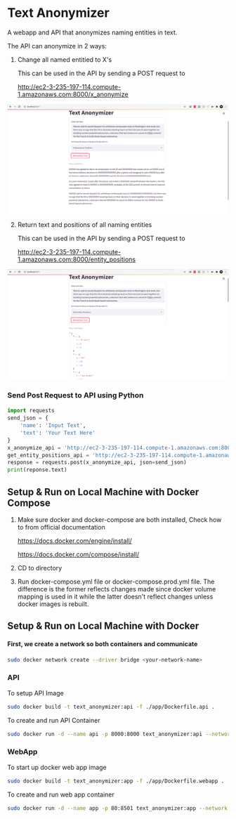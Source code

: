 # Text Anonymizer

A webapp and API that anonymizes naming entities in text.

The API can anonymize in 2 ways:

1. Change all named entitied to X's

   This can be used in the API by sending a POST request to

   http://ec2-3-235-197-114.compute-1.amazonaws.com:8000/x_anonymize

![X Anonymization](./images/x_anonymize_screen.png)

2. Return text and positions of all naming entities

   This can be used in the API by sending a POST request to

   http://ec2-3-235-197-114.compute-1.amazonaws.com:8000/entity_positions

![Entities Position](./images/get_pos_screen.png)



### Send Post Request to API using Python
```python
import requests
send_json = {
    'name': 'Input Text',
    'text': 'Your Text Here'
}
x_anonymize_api = 'http://ec2-3-235-197-114.compute-1.amazonaws.com:8000/x_anonymize'
get_entity_positions_api = 'http://ec2-3-235-197-114.compute-1.amazonaws.com:8000/entity_positions'
response = requests.post(x_anonymize_api, json=send_json)
print(reponse.text)
```

## Setup & Run on Local Machine with Docker Compose

1. Make sure docker and docker-compose are both installed, Check how to from official documentation

   https://docs.docker.com/engine/install/

   https://docs.docker.com/compose/install/

2. CD to directory

3. Run docker-compose.yml file or  docker-compose.prod.yml file. The difference is the former reflects changes made since docker volume mapping is used in it while the latter doesn't reflect changes unless docker images is rebuilt.



## Setup & Run on Local Machine with Docker

#### First, we create a network so both containers and communicate

```bash
sudo docker network create --driver bridge <your-network-name>
```

### API

To setup API Image

```bash
sudo docker build -t text_anonymizer:api -f ./app/Dockerfile.api .
```

To create and run API Container

```bash
sudo docker run -d --name api -p 8000:8000 text_anonymizer:api --network <your-network-name>
```

### WebApp

To start up docker web app image

```bash
sudo docker build -t text_anonymizer:app -f ./app/Dockerfile.webapp .
```

To create and run web app container

```bash
sudo docker run -d --name app -p 80:8501 text_anonymizer:app --network <your-network-name>
```